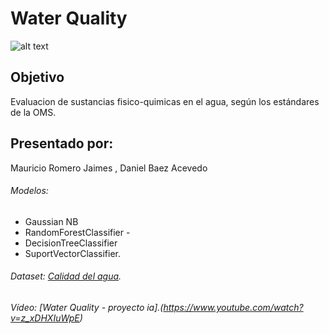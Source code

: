 # Water Quality
![alt text]()

## Objetivo
Evaluacion de sustancias fisico-quimicas en el agua, según los estándares de la OMS.

## Presentado por:
Mauricio Romero Jaimes , Daniel Baez Acevedo


###### Modelos:
- Gaussian NB 
- RandomForestClassifier -
- DecisionTreeClassifier 
- SuportVectorClassifier.
###### Dataset: [Calidad del agua](https://www.kaggle.com/mssmartypants/water-quality).
###### Vídeo: [Water Quality - proyecto ia].(https://www.youtube.com/watch?v=z_xDHXIuWpE)
